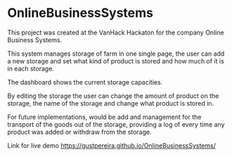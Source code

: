 # OnlineBusinessSystems

This project was created at the VanHack Hackaton for the company Online Business Systems.

This system manages storage of farm in one single page, the user can add a new storage and set what kind of product is stored and how much of it is in each storage. 

The dashboard shows the current storage capacities. 

By editing the storage the user can change the amount of product on the storage, the name of the storage and change what product is stored in.

For future implementations, would be add and management for the transport of the goods out of the storage, providing a log of every time any product was added or withdraw from the storage.

Link for live demo https://gustpereira.github.io/OnlineBusinessSystems/